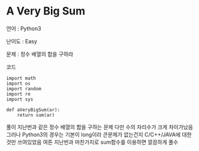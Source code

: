 A Very Big Sum
=======

언어 : Python3

난이도 : Easy

문제 : 정수 배열의 합을 구하라

코드

<pre><code>import math
import os
import random
import re
import sys

def aVeryBigSum(ar):
    return sum(ar)</code></pre>

풀이
지난번과 같은 정수 배열의 합을 구하는 문제 다만 수의 자리수가 크게 차이가났음
그러나 Python3의 경우는 기본이 long이라 큰문제가 없는건지 C/C++/JAVA에 대한 것만 쓰여있었음
여튼 지난번과 마찬가지로 sum함수를 이용하면 깔끔하게 풀수 
